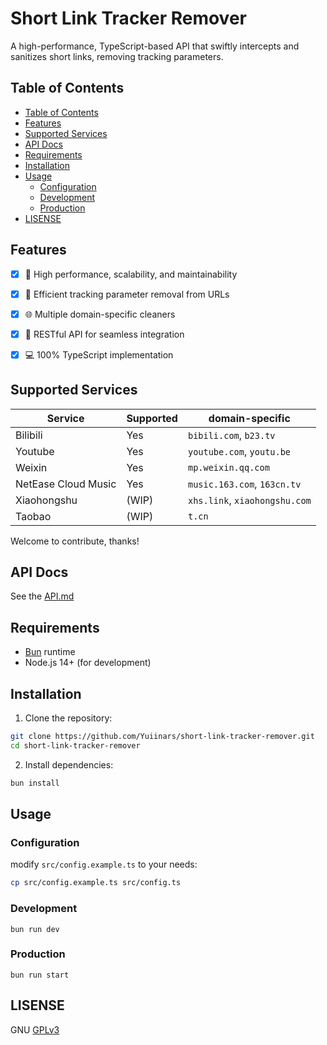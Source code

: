 # Short Link Tracker Remover

A high-performance, TypeScript-based API that swiftly intercepts and sanitizes short links, removing tracking parameters.

## Table of Contents

- [Table of Contents](#table-of-contents)
- [Features](#features)
- [Supported Services](#supported-services)
- [API Docs](#api-docs)
- [Requirements](#requirements)
- [Installation](#installation)
- [Usage](#usage)
  - [Configuration](#configuration)
  - [Development](#development)
  - [Production](#production)
- [LISENSE](#lisense)

## Features

- [x] :rocket: High performance, scalability, and maintainability
- [x] :broom: Efficient tracking parameter removal from URLs
- [x] :globe_with_meridians: Multiple domain-specific cleaners
- [x] :electric_plug: RESTful API for seamless integration
- [x] :computer: 100% TypeScript implementation


## Supported Services

| Service             | Supported | domain-specific               |
| ------------------- | --------- | ----------------------------- |
| Bilibili            | Yes       | `bibili.com`, `b23.tv`        |
| Youtube             | Yes       | `youtube.com`, `youtu.be`     |
| Weixin              | Yes       | `mp.weixin.qq.com`            |
| NetEase Cloud Music | Yes       | `music.163.com`, `163cn.tv`   |
| Xiaohongshu         | (WIP)     | `xhs.link`, `xiaohongshu.com` |
| Taobao              | (WIP)     | `t.cn`                        |

Welcome to contribute, thanks!

## API Docs

See the [API.md](API.md)

## Requirements

- [Bun](https://bun.sh/) runtime
- Node.js 14+ (for development)

## Installation

1. Clone the repository:

```bash
git clone https://github.com/Yuiinars/short-link-tracker-remover.git
cd short-link-tracker-remover
```

2. Install dependencies:

```bash
bun install
```

## Usage

### Configuration

modify `src/config.example.ts` to your needs:

```bash
cp src/config.example.ts src/config.ts
```

### Development

```
bun run dev
```

### Production

```
bun run start
```

## LISENSE

GNU [GPLv3](LICENSE)
